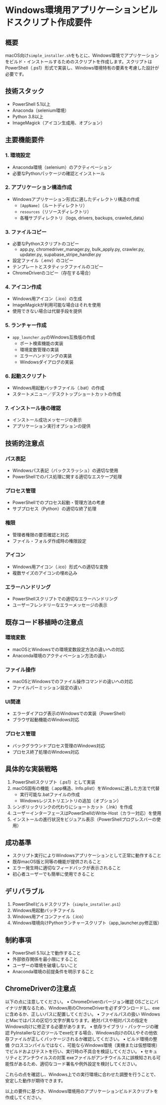 # Windows環境用アプリケーションビルドスクリプト作成要件

## 概要
macOS向け`simple_installer.sh`をもとに、Windows環境でアプリケーションをビルド・インストールするためのスクリプトを作成します。スクリプトはPowerShell（.ps1）形式で実装し、Windows環境特有の要素を考慮した設計が必要です。

## 技術スタック
- PowerShell 5.1以上
- Anaconda（selenium環境）
- Python 3.8以上
- ImageMagick（アイコン生成用、オプション）

## 主要機能要件

### 1. 環境設定
- Anaconda環境（selenium）のアクティベーション
- 必要なPythonパッケージの確認とインストール

### 2. アプリケーション構造作成
- Windowsアプリケーション形式に適したディレクトリ構造の作成
  - `[AppName]`（ルートディレクトリ）
  - `resources`（リソースディレクトリ）
  - 各種サブディレクトリ（logs, drivers, backups, crawled_data）

### 3. ファイルコピー
- 必要なPythonスクリプトのコピー
  - app.py, chromedriver_manager.py, bulk_apply.py, crawler.py, updater.py, supabase_stripe_handler.py
- 設定ファイル（.env）のコピー
- テンプレートとスタティックファイルのコピー
- ChromeDriverのコピー（存在する場合）

### 4. アイコン作成
- Windows用アイコン（.ico）の生成
- ImageMagickが利用可能な場合はそれを使用
- 使用できない場合は代替手段を提供

### 5. ランチャー作成
- `app_launcher.py`のWindows互換版の作成
  - ポート検索機能の実装
  - 環境変数管理の実装
  - エラーハンドリングの実装
  - Windowsダイアログの実装

### 6. 起動スクリプト
- Windows用起動バッチファイル（.bat）の作成
- スタートメニュー／デスクトップショートカットの作成

### 7. インストール後の確認
- インストール成功メッセージの表示
- アプリケーション実行オプションの提供

## 技術的注意点

### パス表記
- Windowsパス表記（バックスラッシュ）の適切な使用
- PowerShellでのパス処理に関する適切なエスケープ処理

### プロセス管理
- PowerShellでのプロセス起動・管理方法の考慮
- サブプロセス（Python）の適切な終了処理

### 権限
- 管理者権限の要否確認と対応
- ファイル・フォルダ作成時の権限設定

### アイコン
- Windows用アイコン（.ico）形式への適切な変換
- 複数サイズのアイコンの埋め込み

### エラーハンドリング
- PowerShellスクリプトでの適切なエラーハンドリング
- ユーザーフレンドリーなエラーメッセージの表示

## 既存コード移植時の注意点

### 環境変数
- macOSとWindowsでの環境変数設定方法の違いへの対応
- Anaconda環境のアクティベーション方法の違い

### ファイル操作
- macOSとWindowsでのファイル操作コマンドの違いへの対応
- ファイルパーミッション設定の違い

### UI関連
- エラーダイアログ表示のWindowsでの実装（PowerShell）
- ブラウザ起動機能のWindows対応

### プロセス管理
- バックグラウンドプロセス管理のWindows対応
- プロセス終了処理のWindows対応

## 具体的な実装戦略

1. PowerShellスクリプト（.ps1）として実装
2. macOS固有の機能（.app構造、Info.plist）をWindowsに適した方法で代替
   - 実行可能な.batファイルの作成
   - Windowsレジストリエントリの追加（オプション）
3. シンボリックリンクの代わりにショートカット（.lnk）を作成
4. ユーザーインターフェースはPowerShellのWrite-Host（カラー対応）を使用
5. インストールの進行状況をビジュアル表示（PowerShellプログレスバーの使用）

## 成功基準
- スクリプト実行によりWindowsアプリケーションとして正常に動作すること
- 既存macOS版と同等の機能が提供されること
- エラー発生時に適切なフィードバックが表示されること
- 初心者ユーザーでも簡単に使用できること

## デリバラブル
1. PowerShellビルドスクリプト（`simple_installer.ps1`）
2. Windows用起動バッチファイル
3. Windows用アイコンファイル（.ico）
4. Windows環境向けPythonランチャースクリプト（app_launcher.py修正版）

## 制約事項
- PowerShell 5.1以上で動作すること
- 外部依存関係を最小限にすること
- ユーザーの環境を破壊しないこと
- Anaconda環境の前提条件を明示すること

## ChromeDriverの注意点
以下の点に注意してください。
	•	ChromeDriverのバージョン確認
OSごとにバイナリが異なるため、Windows用のChromeDriverを必ずダウンロードし、exeに含めるか、正しいパスに配置してください。
	•	ファイルパスの扱い
WindowsとMacではパスの区切り文字が異なります。絶対パスや相対パスの指定をWindows向けに修正する必要があります。
	•	依存ライブラリ・パッケージの確認
PyInstallerなどのツールでexe化する場合、Windows向けのDLLやその他依存ファイルが正しくパッケージされるか確認してください。
	•	ビルド環境の整備
クロスコンパイルではなく、可能ならWindows環境（実機または仮想環境）でビルドおよびテストを行い、実行時の不具合を検証してください。
	•	セキュリティとアンチウイルスの対策
exeファイルがアンチウイルスに誤検知される可能性があるため、適切なコード署名や例外設定を検討してください。

これらの点を確認し、Windows上での実行環境に合わせた調整を行うことで、安定した動作が期待できます。

以上の要件に基づき、Windows環境用のアプリケーションビルドスクリプトを作成してください。 